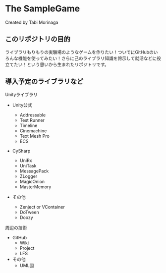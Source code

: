 # The SampleGame

Created by Tabi Morinaga

## このリポジトリの目的

ライブラリもりもりの実験場のようなゲームを作りたい！ついでにGitHubのいろんな機能を使ってみたい！さらに己のライブラリ知識を誇示して就活などに役立てたい！という思いから生まれたリポジトリです。

## 導入予定のライブラリなど

Unityライブラリ
* Unity公式
    * Addressable
    * Test Runner
    * Timeline
    * Cinemachine
    * Text Mesh Pro
    * ECS

* CySharp
    * UniRx
    * UniTask
    * MessagePack
    * ZLogger
    * MagicOnion
    * MasterMemory

* その他
    * Zenject or VContainer
    * DoTween
    * Doozy

周辺の技術
* GitHub
    * Wiki
    * Project
    * LFS
* その他
    * UML図